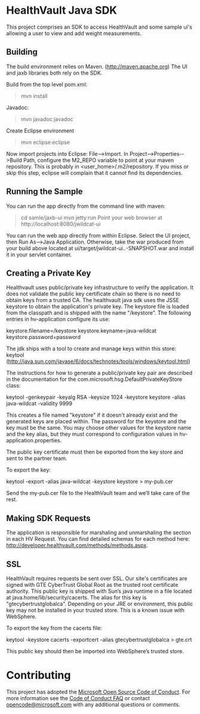 # HealthVault Java SDK

This project comprises an SDK to access HealthVault and some sample ui's
allowing a user to view and add weight measurements.  

## Building

The build environment relies on Maven.  (http://maven.apache.org) 
The UI and jaxb libraries both rely on the SDK.  

Build from the top level pom.xml:
> mvn install

Javadoc:
> mvn javadoc:javadoc

Create Eclipse environment
> mvn eclipse:eclipse

Now import projects into Eclipse: File-->Import.
In Project-->Properties-->Build Path, configure the M2_REPO variable to 
point at your maven repository.  This is probably in 
<user_home>/.m2/repository.  If you miss or skip this step, eclipse will 
complain that it cannot find its dependencies.

## Running the Sample

You can run the app directly from the command line with maven:
> cd samle/jaxb-ui
> mvn jetty:run
Point your web browser at http://localhost:8080/jwildcat-ui

You can run the web app directly from within Eclipse.  Select the UI 
project, then Run As-->Java Application.  Otherwise, take the war produced 
from your build above located at ui/target/jwildcat-ui.*.*-SNAPSHOT.war
and install it in your servlet container. 

## Creating a Private Key

Healthvault uses public/private key infrastructure to verify the 
application.  It does not validate the public key certificate chain so 
there is no need to obtain keys from a trusted CA.  The healthvault java 
sdk uses the JSSE keystore to obtain the application's private key.  The 
keystore file is loaded from the classpath and is shipped with the name 
"/keystore".  The following entries in hv-application configure its use:

keystore.filename=/keystore
keystore.keyname=java-wildcat
keystore.password=password

The jdk ships with a tool to create and manage keys within this store: keytool 
(http://java.sun.com/javase/6/docs/technotes/tools/windows/keytool.html)

The instructions for how to generate a public/private key pair are 
described in the documentation for the 
com.microsoft.hsg.DefaultPrivateKeyStore class:

keytool -genkeypair -keyalg RSA -keysize 1024 -keystore keystore -alias java-wildcat -validity 9999

This creates a file named "keystore" if it doesn't already exist and the 
generated keys are placed within.  The password for the keystore and the 
key must be the same.  You may choose other values for the keystore name 
and the key alias, but they must correspond to configuration values in 
hv-application.properties.

The public key certificate must then be exported from the key store and 
sent to the partner team.  

To export the key:

keytool -export -alias java-wildcat -keystore keystore > my-pub.cer

Send the my-pub.cer file to the HealthVault team and we’ll take care of 
the rest.

## Making SDK Requests

The application is responsible for marshaling and unmarshaling the <info> 
section in each HV Request.  You can find detailed schemas for each 
method here:  http://developer.healthvault.com/methods/methods.aspx.

## SSL

HealthVault requires requests be sent over SSL. Our site's certificates are
signed with GTE CyberTrust Global Root as the trusted root certificate 
authority. This public key is shipped with Sun’s java runtime in a file 
located at java.home/lib/security/cacerts. The alias for this key is 
"gtecybertrustglobalca".  Depending on your JRE or environment, this
public key may not be installed in your trusted store.  This is a known
issue with WebSphere.

To export the key from the cacerts file:

keytool -keystore cacerts -exportcert -alias gtecybertrustglobalca > gte.crt

This public key should then be imported into WebSphere’s trusted store.

# Contributing 

This project has adopted the [Microsoft Open Source Code of Conduct](https://opensource.microsoft.com/codeofconduct/). For more information see the [Code of Conduct FAQ](https://opensource.microsoft.com/codeofconduct/faq/) or contact [opencode@microsoft.com](mailto:opencode@microsoft.com) with any additional questions or comments. 
